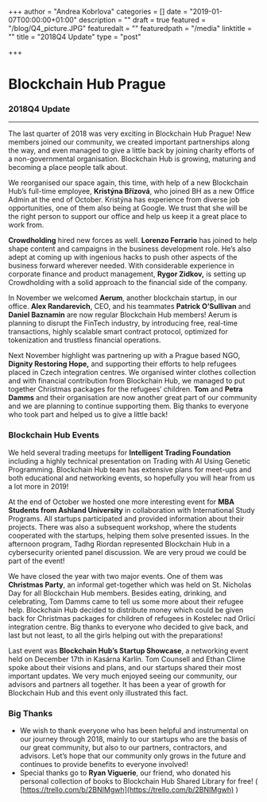 +++
author = "Andrea Kobrlova"
categories = []
date = "2019-01-07T00:00:00+01:00"
description = ""
draft = true
featured = "/blog/Q4_picture.JPG"
featuredalt = ""
featuredpath = "/media"
linktitle = ""
title = "2018Q4 Update"
type = "post"

+++
# Blockchain Hub Prague

### 2018Q4 Update

***

The last quarter of 2018 was very exciting in Blockchain Hub  Prague! New members joined our community, we created important partnerships along the way, and even managed to give a little back by joining charity efforts of a non-governmental organisation. Blockchain Hub is growing, maturing and becoming a place people talk about.

We reorganised our space again, this time, with help of a new Blockchain Hub’s full-time employee, **Kristýna Břízová**, who joined BH as a new   Office Admin at the end of October. Kristýna has experience from diverse job opportunities, one of them also being at Google. We trust that she will be the right person to support our office and help us keep it a great place to work from.

**Crowdholding** hired new forces as well. **Lorenzo Ferrario** has joined to   help shape content and campaigns in the business development role. He’s also adept at coming up with ingenious hacks to push other aspects of the business forward wherever needed. With considerable experience in corporate finance and product management, **Rygor Zidkov,** is setting up Crowdholding with a solid approach to the financial side of the company.

In November we welcomed **Aerum**, another blockchain startup, in our office. **Alex Randarevich**, CEO, and his teammates **Patrick O’Sullivan** and **Daniel Baznamin** are now regular Blockchain Hub members! Aerum is planning to disrupt the FinTech industry, by introducing free, real-time transactions, highly scalable smart contract protocol, optimized for tokenization and trustless financial operations.

Next November highlight was partnering up with a Prague based NGO, **Dignity Restoring Hope,** and supporting their efforts to help refugees placed in Czech integration centres. We organised winter clothes collection and with financial contribution from Blockchain Hub, we managed to put together Christmas packages for the refugees’ children. **Tom** and **Petra Damms** and their organisation are now another great part of our community and we are planning to continue supporting them. Big thanks to everyone who took part and helped us to give a little back!

### Blockchain Hub Events

We held several trading meetups for **Intelligent Trading Foundation** including a  highly technical presentation on Trading with AI Using Genetic Programming. Blockchain Hub team has extensive plans for meet-ups and  both educational and networking events, so hopefully you will hear from us a lot more in 2019!

At the end of October we hosted one more interesting event for **MBA Students from Ashland University** in collaboration with International Study Programs. All startups participated and provided information about their projects. There was also a subsequent workshop, where the students cooperated with the startups, helping them solve presented issues. In the afternoon program, Tadhg Riordan represented Blockchain Hub in a  cybersecurity oriented panel discussion. We are very proud we could be part of the event!

We have closed the year with two major events. One of them was **Christmas Party**, an informal get-together which was held on St. Nicholas Day for all Blockchain Hub members. Besides eating, drinking, and celebrating, Tom Damms came to tell us some more about their refugee help. Blockchain Hub decided to distribute money which could be given back for Christmas  packages for children of refugees in Kostelec nad Orlicí integration centre. Big thanks to everyone who decided to give back, and last but not least, to all the girls helping out with the preparations!

Last event was **Blockchain Hub’s Startup Showcase**, a networking event held on December 17th in Kasárna Karlín. Tom Counsell and Ethan Clime spoke about their visions and plans, and our startups shared their most important updates. We very much enjoyed seeing our community, our  advisors and partners all together.  It has been a year of growth for Blockchain Hub and this event only illustrated this fact.

### Big Thanks

* We wish to thank everyone who has been helpful and instrumental on our journey through 2018, mainly to our startups who are the basis of our great community, but also to our partners, contractors, and advisors. Let’s hope  that our community only grows in the future and continues to provide benefits to everyone involved!
* Special thanks go to **Ryan Viguerie**, our friend, who donated his personal collection of books to Blockchain Hub Shared Library for free! ( [https://trello.com/b/2BNIMgwh](https://trello.com/b/2BNIMgwh) )